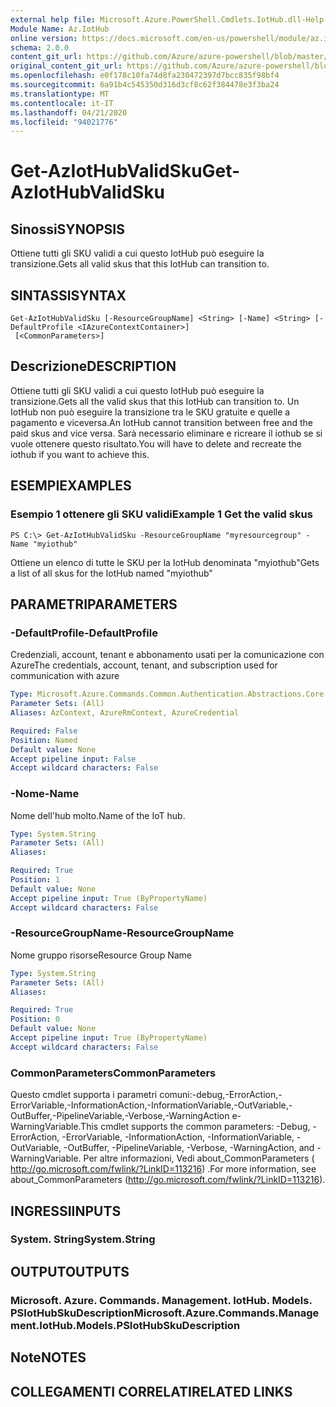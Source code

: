 ```yaml
---
external help file: Microsoft.Azure.PowerShell.Cmdlets.IotHub.dll-Help.xml
Module Name: Az.IotHub
online version: https://docs.microsoft.com/en-us/powershell/module/az.iothub/get-aziothubvalidsku
schema: 2.0.0
content_git_url: https://github.com/Azure/azure-powershell/blob/master/src/IotHub/IotHub/help/Get-AzIotHubValidSku.md
original_content_git_url: https://github.com/Azure/azure-powershell/blob/master/src/IotHub/IotHub/help/Get-AzIotHubValidSku.md
ms.openlocfilehash: e0f178c10fa74d8fa230472397d7bcc835f98bf4
ms.sourcegitcommit: 6a91b4c545350d316d3cf8c62f384478e3f3ba24
ms.translationtype: MT
ms.contentlocale: it-IT
ms.lasthandoff: 04/21/2020
ms.locfileid: "94021776"
---
```

# <span data-ttu-id="22c9d-101">Get-AzIotHubValidSku</span><span class="sxs-lookup"><span data-stu-id="22c9d-101">Get-AzIotHubValidSku</span></span>

## <span data-ttu-id="22c9d-102">Sinossi</span><span class="sxs-lookup"><span data-stu-id="22c9d-102">SYNOPSIS</span></span>
<span data-ttu-id="22c9d-103">Ottiene tutti gli SKU validi a cui questo IotHub può eseguire la transizione.</span><span class="sxs-lookup"><span data-stu-id="22c9d-103">Gets all valid skus that this IotHub can transition to.</span></span>

## <span data-ttu-id="22c9d-104">SINTASSI</span><span class="sxs-lookup"><span data-stu-id="22c9d-104">SYNTAX</span></span>

```
Get-AzIotHubValidSku [-ResourceGroupName] <String> [-Name] <String> [-DefaultProfile <IAzureContextContainer>]
 [<CommonParameters>]
```

## <span data-ttu-id="22c9d-105">Descrizione</span><span class="sxs-lookup"><span data-stu-id="22c9d-105">DESCRIPTION</span></span>
<span data-ttu-id="22c9d-106">Ottiene tutti gli SKU validi a cui questo IotHub può eseguire la transizione.</span><span class="sxs-lookup"><span data-stu-id="22c9d-106">Gets all the valid skus that this IotHub can transition to.</span></span>
<span data-ttu-id="22c9d-107">Un IotHub non può eseguire la transizione tra le SKU gratuite e quelle a pagamento e viceversa.</span><span class="sxs-lookup"><span data-stu-id="22c9d-107">An IotHub cannot transition between free and the paid skus and vice versa.</span></span> <span data-ttu-id="22c9d-108">Sarà necessario eliminare e ricreare il iothub se si vuole ottenere questo risultato.</span><span class="sxs-lookup"><span data-stu-id="22c9d-108">You will have to delete and recreate the iothub if you want to achieve this.</span></span>

## <span data-ttu-id="22c9d-109">ESEMPI</span><span class="sxs-lookup"><span data-stu-id="22c9d-109">EXAMPLES</span></span>

### <span data-ttu-id="22c9d-110">Esempio 1 ottenere gli SKU validi</span><span class="sxs-lookup"><span data-stu-id="22c9d-110">Example 1 Get the valid skus</span></span>
```
PS C:\> Get-AzIotHubValidSku -ResourceGroupName "myresourcegroup" -Name "myiothub"
```

<span data-ttu-id="22c9d-111">Ottiene un elenco di tutte le SKU per la IotHub denominata "myiothub"</span><span class="sxs-lookup"><span data-stu-id="22c9d-111">Gets a list of all skus for the IotHub named "myiothub"</span></span>

## <span data-ttu-id="22c9d-112">PARAMETRI</span><span class="sxs-lookup"><span data-stu-id="22c9d-112">PARAMETERS</span></span>

### <span data-ttu-id="22c9d-113">-DefaultProfile</span><span class="sxs-lookup"><span data-stu-id="22c9d-113">-DefaultProfile</span></span>
<span data-ttu-id="22c9d-114">Credenziali, account, tenant e abbonamento usati per la comunicazione con Azure</span><span class="sxs-lookup"><span data-stu-id="22c9d-114">The credentials, account, tenant, and subscription used for communication with azure</span></span>

```yaml
Type: Microsoft.Azure.Commands.Common.Authentication.Abstractions.Core.IAzureContextContainer
Parameter Sets: (All)
Aliases: AzContext, AzureRmContext, AzureCredential

Required: False
Position: Named
Default value: None
Accept pipeline input: False
Accept wildcard characters: False
```

### <span data-ttu-id="22c9d-115">-Nome</span><span class="sxs-lookup"><span data-stu-id="22c9d-115">-Name</span></span>
<span data-ttu-id="22c9d-116">Nome dell'hub molto.</span><span class="sxs-lookup"><span data-stu-id="22c9d-116">Name of the IoT hub.</span></span> 

```yaml
Type: System.String
Parameter Sets: (All)
Aliases:

Required: True
Position: 1
Default value: None
Accept pipeline input: True (ByPropertyName)
Accept wildcard characters: False
```

### <span data-ttu-id="22c9d-117">-ResourceGroupName</span><span class="sxs-lookup"><span data-stu-id="22c9d-117">-ResourceGroupName</span></span>
<span data-ttu-id="22c9d-118">Nome gruppo risorse</span><span class="sxs-lookup"><span data-stu-id="22c9d-118">Resource Group Name</span></span>

```yaml
Type: System.String
Parameter Sets: (All)
Aliases:

Required: True
Position: 0
Default value: None
Accept pipeline input: True (ByPropertyName)
Accept wildcard characters: False
```

### <span data-ttu-id="22c9d-119">CommonParameters</span><span class="sxs-lookup"><span data-stu-id="22c9d-119">CommonParameters</span></span>
<span data-ttu-id="22c9d-120">Questo cmdlet supporta i parametri comuni:-debug,-ErrorAction,-ErrorVariable,-InformationAction,-InformationVariable,-OutVariable,-OutBuffer,-PipelineVariable,-Verbose,-WarningAction e-WarningVariable.</span><span class="sxs-lookup"><span data-stu-id="22c9d-120">This cmdlet supports the common parameters: -Debug, -ErrorAction, -ErrorVariable, -InformationAction, -InformationVariable, -OutVariable, -OutBuffer, -PipelineVariable, -Verbose, -WarningAction, and -WarningVariable.</span></span> <span data-ttu-id="22c9d-121">Per altre informazioni, Vedi about_CommonParameters ( http://go.microsoft.com/fwlink/?LinkID=113216) .</span><span class="sxs-lookup"><span data-stu-id="22c9d-121">For more information, see about_CommonParameters (http://go.microsoft.com/fwlink/?LinkID=113216).</span></span>

## <span data-ttu-id="22c9d-122">INGRESSI</span><span class="sxs-lookup"><span data-stu-id="22c9d-122">INPUTS</span></span>

### <span data-ttu-id="22c9d-123">System. String</span><span class="sxs-lookup"><span data-stu-id="22c9d-123">System.String</span></span>

## <span data-ttu-id="22c9d-124">OUTPUT</span><span class="sxs-lookup"><span data-stu-id="22c9d-124">OUTPUTS</span></span>

### <span data-ttu-id="22c9d-125">Microsoft. Azure. Commands. Management. IotHub. Models. PSIotHubSkuDescription</span><span class="sxs-lookup"><span data-stu-id="22c9d-125">Microsoft.Azure.Commands.Management.IotHub.Models.PSIotHubSkuDescription</span></span>

## <span data-ttu-id="22c9d-126">Note</span><span class="sxs-lookup"><span data-stu-id="22c9d-126">NOTES</span></span>

## <span data-ttu-id="22c9d-127">COLLEGAMENTI CORRELATI</span><span class="sxs-lookup"><span data-stu-id="22c9d-127">RELATED LINKS</span></span>
